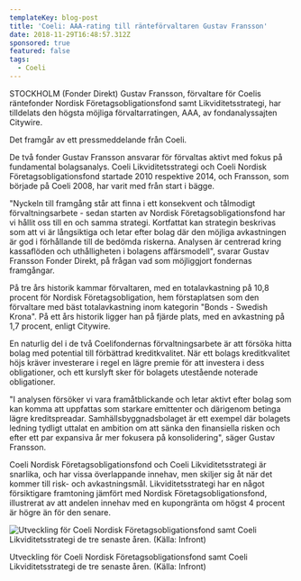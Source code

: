 ```yaml
---
templateKey: blog-post
title: 'Coeli: AAA-rating till ränteförvaltaren Gustav Fransson'
date: 2018-11-29T16:48:57.312Z
sponsored: true
featured: false
tags:
  - Coeli
---
```

STOCKHOLM (Fonder Direkt) Gustav Fransson, förvaltare för Coelis räntefonder Nordisk Företagsobligationsfond samt Likviditetsstrategi, har tilldelats den högsta möjliga förvaltarratingen, AAA, av fondanalyssajten Citywire.

Det framgår av ett pressmeddelande från Coeli.

De två fonder Gustav Fransson ansvarar för förvaltas aktivt med fokus på fundamental bolagsanalys. Coeli Likviditetsstrategi och Coeli Nordisk Företagsobligationsfond startade 2010 respektive 2014, och Fransson, som började på Coeli 2008, har varit med från start i bägge.

"Nyckeln till framgång står att finna i ett konsekvent och tålmodigt förvaltningsarbete - sedan starten av Nordisk Företagsobligationsfond har vi hållit oss till en och samma strategi. Kortfattat kan strategin beskrivas som att vi är långsiktiga och letar efter bolag där den möjliga avkastningen är god i förhållande till de bedömda riskerna. Analysen är centrerad kring kassaflöden och uthålligheten i bolagens affärsmodell", svarar Gustav Fransson Fonder Direkt, på frågan vad som möjliggjort fondernas framgångar.

På tre års historik kammar förvaltaren, med en totalavkastning på 10,8 procent för Nordisk Företagsobligation, hem förstaplatsen som den förvaltare med bäst totalavkastning inom kategorin "Bonds - Swedish Krona". På ett års historik ligger han på fjärde plats, med en avkastning på 1,7 procent, enligt Citywire.

En naturlig del i de två Coelifondernas förvaltningsarbete är att försöka hitta bolag med potential till förbättrad kreditkvalitet. När ett bolags kreditkvalitet höjs kräver investerare i regel en lägre premie för att investera i dess obligationer, och ett kurslyft sker för bolagets utestående noterade obligationer.

"I analysen försöker vi vara framåtblickande och letar aktivt efter bolag som kan komma att uppfattas som starkare emittenter och därigenom betinga lägre kreditspreadar. Samhällsbyggnadsbolaget är ett exempel där bolagets ledning tydligt uttalat en ambition om att sänka den finansiella risken och efter ett par expansiva år mer fokusera på konsolidering", säger Gustav Fransson.

Coeli Nordisk Företagsobligationsfond och Coeli Likviditetsstrategi är snarlika, och har vissa överlappande innehav, men skiljer sig åt när det kommer till risk- och avkastningsmål. Likviditetsstrategi har en något försiktigare framtoning jämfört med Nordisk Företagsobligationsfond, illustrerat av att andelen innehav med en kupongränta om högst 4 procent är högre än för den senare.

![Utveckling för Coeli Nordisk Företagsobligationsfond samt Coeli Likviditetsstrategi de tre senaste åren. (Källa: Infront)](/img/38.png)

<span class="image-caption">Utveckling för Coeli Nordisk Företagsobligationsfond samt Coeli Likviditetsstrategi de tre senaste åren. (Källa: Infront)</span>

